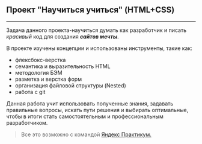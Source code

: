 ## Проект "Научиться учиться" (HTML+CSS)
____
Задача данного проекта-научиться думать как разработчик и писать *красивый* код для  создания ***сайтов мечты***.

В проекте изучены концепции и использованы инструменты, такие как:
-  флексбокс-верстка
-  семантика и выразительность HTML
-  методология БЭМ
-  разметка и верстка форм
-  организация файловой структуры (Nested)
-  работа с git

Данная работа учит использовать полученные знания, задавать правильные вопросы, искать пути решения и выбирать оптимальные, чтобы в итоги стать самостоятельным и профессиональным разработчиком.

> Все это возможно с командой [Яндекс Практикум.](https://practicum.yandex.ru/)
